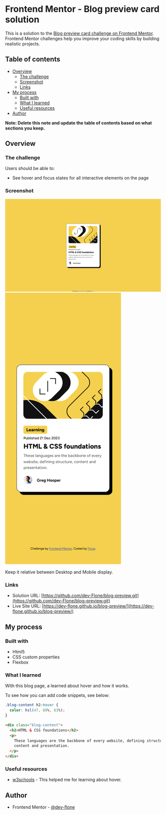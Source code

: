 # Frontend Mentor - Blog preview card solution

This is a solution to the [Blog preview card challenge on Frontend Mentor](https://www.frontendmentor.io/challenges/blog-preview-card-ckPaj01IcS). Frontend Mentor challenges help you improve your coding skills by building realistic projects.

## Table of contents

- [Overview](#overview)
  - [The challenge](#the-challenge)
  - [Screenshot](#screenshot)
  - [Links](#links)
- [My process](#my-process)
  - [Built with](#built-with)
  - [What I learned](#what-i-learned)
  - [Useful resources](#useful-resources)
- [Author](#author)

**Note: Delete this note and update the table of contents based on what sections you keep.**

## Overview

### The challenge

Users should be able to:

- See hover and focus states for all interactive elements on the page

### Screenshot

![screenshot](ss/desktop.png)
![screenshot](ss/mobile.png)

Keep it relative between Desktop and Mobile display.

### Links

- Solution URL: [https://github.com/dev-Flone/blog-preview.git](https://github.com/dev-Flone/blog-preview.git)
- Live Site URL: [https://dev-flone.github.io/blog-preview/](https://dev-flone.github.io/blog-preview/)

## My process

### Built with

- Html5
- CSS custom properties
- Flexbox

### What I learned

With this blog page, a learned about hover and how it works.

To see how you can add code snippets, see below:

```css
.blog-content h2:hover {
  color: hsl(47, 88%, 63%);
}
```

```html
<div class="blog-content">
  <h2>HTML & CSS foundations</h2>
  <p>
    These languages are the backbone of every website, defining structure,
    content and presentation.
  </p>
</div>
```

### Useful resources

- [w3schools](https://www.w3schools.com/cssref/sel_hover.php) - This helped me for learning about hover.

## Author

- Frontend Mentor - [@dev-flone](https://www.frontendmentor.io/profile/dev-Flone)
